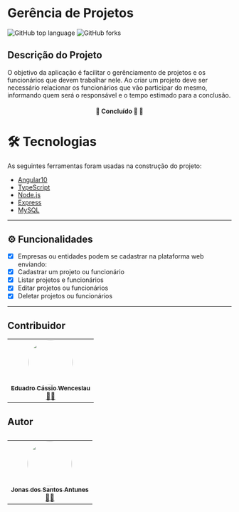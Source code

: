 
<h1 align= “center”> Gerência de Projetos </h1>

<img alt="GitHub top language" src="https://img.shields.io/github/languages/top/jnsAntunes/GerenciaDeProjetos.com?style=flat-square">
<img alt="GitHub forks" src="https://img.shields.io/github/forks/jnsAntunes/GerenciaDeProjetos.com?style=social">

<h2> Descrição do Projeto </h2>

<p>O objetivo da aplicação é facilitar o gerênciamento de projetos e os funcionários que devem trabalhar nele. Ao criar um projeto deve ser necessário relacionar os funcionários que vão participar do mesmo, informando quem será o responsável e o tempo estimado para a conclusão.
</p>

<h4 align="center">
	🚧   Concluído 🚀 🚧
</h4>

# 🛠 Tecnologias

As seguintes ferramentas foram usadas na construção do projeto:


- [Angular10](https://angular.io)
- [TypeScript](https://www.typescriptlang.org/)
- [Node.js](https://nodejs.org/en/)
- [Express](https://expressjs.com/pt-br/)
- [MySQL](https://www.mysql.com)
---
## ⚙️ Funcionalidades

  - [x] Empresas ou entidades podem se cadastrar na plataforma web enviando:
  - [x] Cadastrar um projeto ou funcionário
  - [x] Listar projetos e funcionários
  - [x] Editar projetos ou funcionários
  - [x] Deletar projetos ou funcionários

---
<h2>Contribuidor</h2>
<table>
  <tr>
    <td align="center"><a href="https://rocketseat.com.br"><img style="border-radius: 50%;" src="https://avatars3.githubusercontent.com/u/53447587?s=400&v=4" width="100px;" alt=""/><br /><sub><b>Eduadro Cássio Wenceslau</b></sub></a><br /><a href="https://rocketseat.com.br/" title="Rocketseat">👨‍🚀</a>     </td>
   </tr>
</table>

<h2>Autor<h2>
  <table>
  <tr>
    <td align="center"><a href="https://rocketseat.com.br"><img style="border-radius: 50%;" src="https://avatars3.githubusercontent.com/u/53447664?s=460&v=4" width="100px;" alt=""/><br /><sub><b>Jonas dos Santos Antunes</b></sub></a><br /><a href="https://rocketseat.com.br/" title="Rocketseat">👨‍🚀</a>     </td>
   </tr>
</table>

